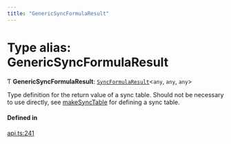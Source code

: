 ```yaml
---
title: "GenericSyncFormulaResult"
---
```

# Type alias: GenericSyncFormulaResult

Ƭ **GenericSyncFormulaResult**: [`SyncFormulaResult`](../interfaces/SyncFormulaResult.md)<`any`, `any`, `any`\>

Type definition for the return value of a sync table.
Should not be necessary to use directly, see [makeSyncTable](../functions/makeSyncTable.md)
for defining a sync table.

#### Defined in

[api.ts:241](https://github.com/coda/packs-sdk/blob/main/api.ts#L241)
